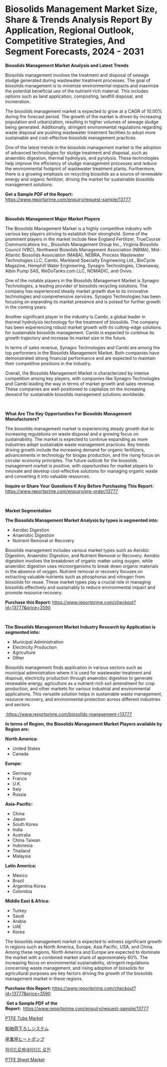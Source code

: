 <p><h1>Biosolids Management Market Size, Share & Trends Analysis Report By Application, Regional Outlook, Competitive Strategies, And Segment Forecasts, 2024 - 2031</h1></p><p><strong>Biosolids Management Market Analysis and Latest Trends</strong></p>
<p><p>Biosolids management involves the treatment and disposal of sewage sludge generated during wastewater treatment processes. The goal of biosolids management is to minimize environmental impacts and maximize the potential beneficial use of the nutrient-rich material. This includes options such as land application, composting, landfill disposal, and incineration.</p><p>The biosolids management market is expected to grow at a CAGR of 10.00% during the forecast period. The growth of the market is driven by increasing population and urbanization, resulting in higher volumes of sewage sludge being generated. Additionally, stringent environmental regulations regarding waste disposal are pushing wastewater treatment facilities to adopt more sustainable and cost-effective biosolids management practices.</p><p>One of the latest trends in the biosolids management market is the adoption of advanced technologies for sludge treatment and disposal, such as anaerobic digestion, thermal hydrolysis, and pyrolysis. These technologies help improve the efficiency of sludge management processes and reduce the environmental footprint of wastewater treatment plants. Furthermore, there is a growing emphasis on recycling biosolids as a source of renewable energy and organic fertilizer, driving the market for sustainable biosolids management solutions.</p></p>
<p><strong>Get a Sample PDF of the Report:&nbsp;</strong> <a href="https://www.reportprime.com/enquiry/request-sample/13777">https://www.reportprime.com/enquiry/request-sample/13777</a></p>
<p>&nbsp;</p>
<p><strong>Biosolids Management Major Market Players</strong></p>
<p><p>The Biosolids Management Market is a highly competitive industry with various key players striving to establish their stronghold. Some of the prominent players in the market include New England Fertilizer, TrueCourse Communications Inc., Biosolids Management Group Inc., Virginia Biosolids Council (VBC), Northwest Biosolids Management Association (NBMA), Mid-Atlantic Biosolids Association (MABA), NEBRA, Process Wastewater Technologies LLC, Cambi, Markland Specialty Engineering Ltd., BioCycle Magazine, Hemphill Water Engineering, Synagro Technologies, Cleanaway, Albin Pump SAS, WeDoTanks.com LLC, NOMADIC, and Ovivo.</p><p>One of the notable players in the Biosolids Management Market is Synagro Technologies, a leading provider of biosolids recycling solutions. The company has experienced steady market growth due to its innovative technologies and comprehensive services. Synagro Technologies has been focusing on expanding its market presence and is poised for further growth in the coming years.</p><p>Another significant player in the industry is Cambi, a global leader in thermal hydrolysis technology for the treatment of biosolids. The company has been experiencing robust market growth with its cutting-edge solutions for sustainable biosolids management. Cambi is expected to continue its growth trajectory and increase its market size in the future.</p><p>In terms of sales revenue, Synagro Technologies and Cambi are among the top performers in the Biosolids Management Market. Both companies have demonstrated strong financial performance and are expected to maintain their competitive positions in the industry.</p><p>Overall, the Biosolids Management Market is characterized by intense competition among key players, with companies like Synagro Technologies and Cambi leading the way in terms of market growth and sales revenue. These companies are well-positioned to capitalize on the increasing demand for sustainable biosolids management solutions worldwide.</p></p>
<p>&nbsp;</p>
<p><strong>What Are The Key Opportunities For Biosolids Management Manufacturers?</strong></p>
<p><p>The biosolids management market is experiencing steady growth due to increasing regulations on waste disposal and a growing focus on sustainability. The market is expected to continue expanding as more industries adopt sustainable waste management practices. Key trends driving growth include the increasing demand for organic fertilizers, advancements in technology for biogas production, and the rising focus on circular economy principles. The future outlook for the biosolids management market is positive, with opportunities for market players to innovate and develop cost-effective solutions for managing organic waste and converting it into valuable resources.</p></p>
<p><strong>Inquire or Share Your Questions If Any Before Purchasing This Report:</strong> <a href="https://www.reportprime.com/enquiry/pre-order/13777">https://www.reportprime.com/enquiry/pre-order/13777</a></p>
<p>&nbsp;</p>
<p><strong>Market Segmentation</strong></p>
<p><strong>The Biosolids Management Market Analysis by types is segmented into:</strong></p>
<p><ul><li>Aerobic Digestion</li><li>Anaerobic Digestion</li><li>Nutrient Removal or Recovery</li></ul></p>
<p><p>Biosolids management includes various market types such as Aerobic Digestion, Anaerobic Digestion, and Nutrient Removal or Recovery. Aerobic digestion involves the breakdown of organic matter using oxygen, while anaerobic digestion uses microorganisms to break down organic materials in the absence of oxygen. Nutrient removal or recovery focuses on extracting valuable nutrients such as phosphorus and nitrogen from biosolids for reuse. These market types play a crucial role in managing biosolids effectively and sustainably to reduce environmental impact and promote resource recovery.</p></p>
<p><strong>Purchase this Report:&nbsp;</strong><a href="https://www.reportprime.com/checkout?id=13777&price=3590">https://www.reportprime.com/checkout?id=13777&price=3590</a></p>
<p>&nbsp;</p>
<p><strong>The Biosolids Management Market Industry Research by Application is segmented into:</strong></p>
<p><ul><li>Municipal Administration</li><li>Electricity Production</li><li>Agriculture</li><li>Other</li></ul></p>
<p><p>Biosolids management finds application in various sectors such as municipal administration where it is used for wastewater treatment and disposal, electricity production through anaerobic digestion to generate renewable energy, agriculture as a nutrient-rich soil amendment for crop production, and other markets for various industrial and environmental applications. This versatile solution helps in sustainable waste management, resource recovery, and environmental protection across different industries and sectors.</p></p>
<p><a href="https://www.reportprime.com/biosolids-management-r13777">&nbsp;https://www.reportprime.com/biosolids-management-r13777</a></p>
<p><strong>In terms of Region, the Biosolids Management Market Players available by Region are:</strong></p>
<p>
    <p> <strong> North America: </strong>
        <ul>
            <li>United States</li>
            <li>Canada</li>
        </ul>
        </p> 
    <p> <strong> Europe: </strong>
        <ul>
            <li>Germany</li>
            <li>France</li>
            <li>U.K.</li>
            <li>Italy</li>
            <li>Russia</li>
        </ul>
        </p> 
    <p> <strong> Asia-Pacific: </strong>
        <ul>
            <li>China</li>
            <li>Japan</li>
            <li>South Korea</li>
            <li>India</li>
            <li>Australia</li>
            <li>China Taiwan</li>
            <li>Indonesia</li>
            <li>Thailand</li>
            <li>Malaysia</li>
        </ul>
        </p> 
    <p> <strong> Latin America: </strong>
        <ul>
            <li>Mexico</li>
            <li>Brazil</li>
            <li>Argentina Korea</li>
            <li>Colombia</li>
        </ul>
        </p> 
    <p> <strong> Middle East & Africa: </strong>
        <ul>
            <li>Turkey</li>
            <li>Saudi</li>
            <li>Arabia</li>
            <li>UAE</li>
            <li>Korea</li>
        </ul>
    </p>
    </p>
<p><p>The biosolids management market is expected to witness significant growth in regions such as North America, Europe, Asia Pacific, USA, and China. Among these regions, North America and Europe are expected to dominate the market with a combined market share of approximately 60%. The increasing focus on environmental sustainability, stringent regulations concerning waste management, and rising adoption of biosolids for agricultural purposes are key factors driving the growth of the biosolids management market in these regions.</p></p>
<p><strong>Purchase this Report: </strong><a href="https://www.reportprime.com/checkout?id=13777&price=3590">https://www.reportprime.com/checkout?id=13777&price=3590</a></p>
<p>&nbsp;<strong>Get a Sample PDF of the Report:&nbsp;&nbsp;</strong><a href="https://www.reportprime.com/enquiry/request-sample/13777">https://www.reportprime.com/enquiry/request-sample/13777</a></p>
<p><strong></strong></p>
<p><p><a href="https://issuu.com/reportprime-2/docs/ptfe-tube-market-size-2030.pptx">PTFE Tube Market</a></p><p><a href="https://github.com/bucuel854722/Market-Research-Report-List-1/blob/main/805026924732.md">船舶荷下ろしシステム</a></p><p><a href="https://github.com/AriMuller2009/Market-Research-Report-List-1/blob/main/695063024733.md">産業用ヒートポンプ</a></p><p><a href="https://github.com/khytkeqagplkzqvh/Market-Research-Report-List-1/blob/main/795937122780.md">하이드로제네이티드 로진</a></p><p><a href="https://issuu.com/reportprime-2/docs/ptfe-sheet-market-size-2030.pptx">PTFE Sheet Market</a></p></p>